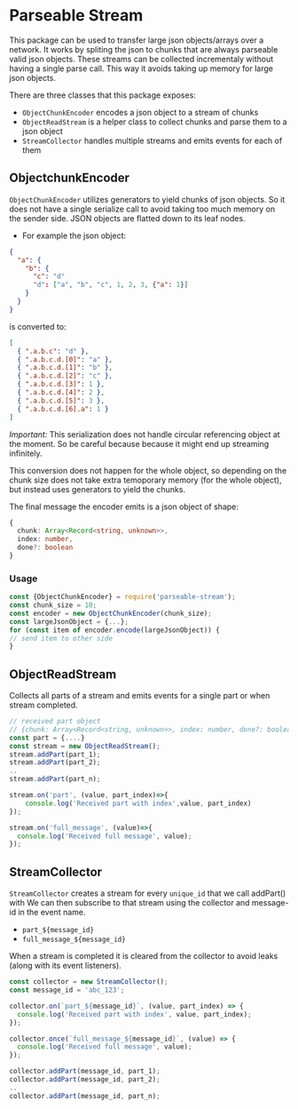 # Parseable Stream

This package can be used to transfer large json objects/arrays over a network.
It works by spliting the json to chunks that are always parseable valid json objects.
These streams can be collected incrementaly without having a single parse call.
This way it avoids taking up memory for large json objects.

There are three classes that this package exposes:

- `ObjectChunkEncoder` encodes a json object to a stream of chunks
- `ObjectReadStream` is a helper class to collect chunks and parse them to a json object
- `StreamCollector` handles multiple streams and emits events for each of them

## ObjectchunkEncoder

`ObjectChunkEncoder` utilizes generators to yield chunks of json objects.
So it does not have a single serialize call to avoid taking too much memory on the sender side.
JSON objects are flatted down to its leaf nodes.

- For example the json object:

```json
{
  "a": {
    "b": {
      "c": "d"
      "d": ["a", "b", "c", 1, 2, 3, {"a": 1}]
    }
  }
}
```

is converted to:

```json
[
  { ".a.b.c": "d" },
  { ".a.b.c.d.[0]": "a" },
  { ".a.b.c.d.[1]": "b" },
  { ".a.b.c.d.[2]": "c" },
  { ".a.b.c.d.[3]": 1 },
  { ".a.b.c.d.[4]": 2 },
  { ".a.b.c.d.[5]": 3 },
  { ".a.b.c.d.[6].a": 1 }
]
```

_Important:_ This serialization does not handle circular referencing object at the moment.
So be careful because because it might end up streaming infinitely.

This conversion does not happen for the whole object,
so depending on the chunk size does not take extra temoporary memory (for the whole object), but instead uses generators to yield the chunks.

The final message the encoder emits is a json object of shape:

```typescript
{
  chunk: Array<Record<string, unknown>>,
  index: number,
  done?: boolean
}
```

### Usage

```javascript
const {ObjectChunkEncoder} = require('parseable-stream');
const chunk_size = 10;
const encoder = new ObjectChunkEncoder(chunk_size);
const largeJsonObject = {...};
for (const item of encoder.encode(largeJsonObject)) {
// send item to other side
}
```

## ObjectReadStream

Collects all parts of a stream and emits events for a single part or when stream completed.

```javascript
// received part object
// {chunk: Array<Record<string, unknown>>, index: number, done?: boolean};
const part = {....}
const stream = new ObjectReadStream();
stream.addPart(part_1);
stream.addPart(part_2);
..
stream.addPart(part_n);

stream.on('part', (value, part_index)=>{
    console.log('Received part with index',value, part_index)
});

stream.on('full_message', (value)=>{
  console.log('Received full message', value);
});

```

## StreamCollector

`StreamCollector` creates a stream for every `unique_id` that we call addPart() with
We can then subscribe to that stream using the collector and message-id in the event name.

- `part_${message_id}`
- `full_message_${message_id}`

When a stream is completed it is cleared from the collector to avoid leaks (along with its event listeners).

```javascript
const collector = new StreamCollector();
const message_id = 'abc_123';

collector.on(`part_${message_id}`, (value, part_index) => {
  console.log('Received part with index', value, part_index);
});

collector.once(`full_message_${message_id}`, (value) => {
  console.log('Received full message', value);
});

collector.addPart(message_id, part_1);
collector.addPart(message_id, part_2);
..
collector.addPart(message_id, part_n);
```
